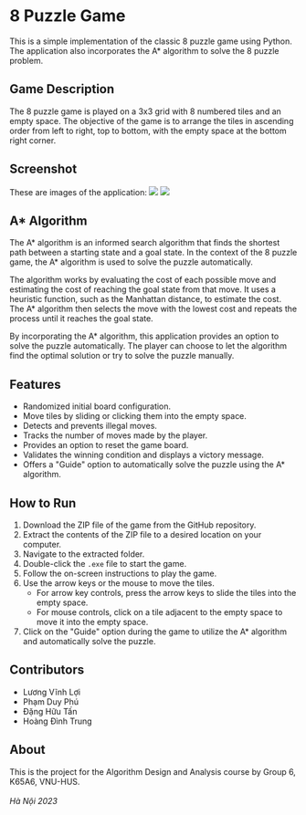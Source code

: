 # 8 Puzzle Game

This is a simple implementation of the classic 8 puzzle game using Python. The application also incorporates the A* algorithm to solve the 8 puzzle problem.

## Game Description

The 8 puzzle game is played on a 3x3 grid with 8 numbered tiles and an empty space. The objective of the game is to arrange the tiles in ascending order from left to right, top to bottom, with the empty space at the bottom right corner.

## Screenshot
These are images of the application:
![](https://imgur.com/UUyeLwD.png)
![](https://imgur.com/D6XqyeC.png)

## A* Algorithm

The A* algorithm is an informed search algorithm that finds the shortest path between a starting state and a goal state. In the context of the 8 puzzle game, the A* algorithm is used to solve the puzzle automatically.

The algorithm works by evaluating the cost of each possible move and estimating the cost of reaching the goal state from that move. It uses a heuristic function, such as the Manhattan distance, to estimate the cost. The A* algorithm then selects the move with the lowest cost and repeats the process until it reaches the goal state.

By incorporating the A* algorithm, this application provides an option to solve the puzzle automatically. The player can choose to let the algorithm find the optimal solution or try to solve the puzzle manually.

## Features

- Randomized initial board configuration.
- Move tiles by sliding or clicking them into the empty space.
- Detects and prevents illegal moves.
- Tracks the number of moves made by the player.
- Provides an option to reset the game board.
- Validates the winning condition and displays a victory message.
- Offers a "Guide" option to automatically solve the puzzle using the A* algorithm.

## How to Run

1. Download the ZIP file of the game from the GitHub repository.
2. Extract the contents of the ZIP file to a desired location on your computer.
3. Navigate to the extracted folder.
4. Double-click the `.exe` file to start the game.
5. Follow the on-screen instructions to play the game.
6. Use the arrow keys or the mouse to move the tiles.
   - For arrow key controls, press the arrow keys to slide the tiles into the empty space.
   - For mouse controls, click on a tile adjacent to the empty space to move it into the empty space.
7. Click on the "Guide" option during the game to utilize the A* algorithm and automatically solve the puzzle.


## Contributors
- Lương Vĩnh Lợi
- Phạm Duy Phú
- Đặng Hữu Tấn
- Hoàng Đình Trung

## About
This is the project for the Algorithm Design and Analysis course by Group 6, K65A6, VNU-HUS.
<br /><br /><em>Hà Nội 2023</em>
